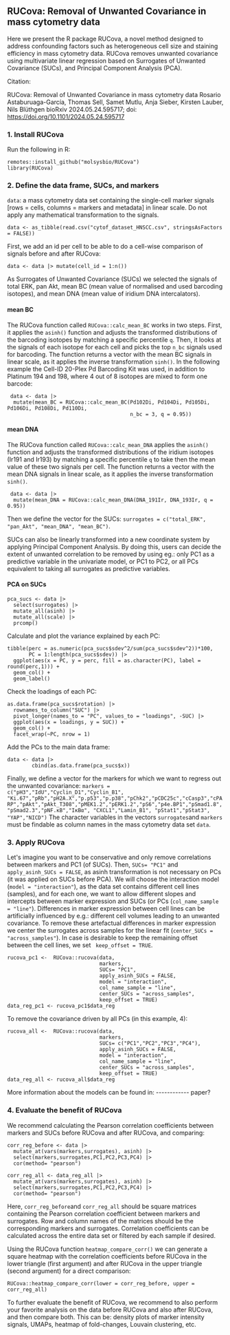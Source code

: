 ## RUCova: Removal of Unwanted Covariance in mass cytometry data
Here we present the R package RUCova, a novel method designed to address confounding factors such as heterogeneous cell size and staining efficiency in mass cytometry data. RUCova  removes unwanted covariance using multivariate linear regression based on Surrogates of Unwanted Covariance (SUCs), and Principal Component Analysis (PCA). 

Citation:

RUCova: Removal of Unwanted Covariance in mass cytometry data
Rosario Astaburuaga-García, Thomas Sell, Samet Mutlu, Anja Sieber, Kirsten Lauber, Nils Blüthgen
bioRxiv 2024.05.24.595717; doi: https://doi.org/10.1101/2024.05.24.595717

### 1. Install RUCova

Run the following in R:

```
remotes::install_github("molsysbio/RUCova")
library(RUCova)
```

### 2. Define the data frame, SUCs, and markers

```data```: a mass cytometry data set containing the single-cell marker signals [rows = cells, columns = markers and metadata] in linear scale. Do not apply any mathematical transformation to the signals.

```
data <- as_tibble(read.csv("cytof_dataset_HNSCC.csv", stringsAsFactors = FALSE))
```

First, we add an id per cell to be able to do a cell-wise comparison of signals before and after RUCova:

```
data <- data |> mutate(cell_id = 1:n())
```


As Surrogates of Unwanted Covariance (SUCs) we selected the signals of total ERK, pan Akt, mean BC (mean value of normalised and used barcoding isotopes), and mean DNA (mean value of iridium DNA intercalators).

#### mean BC

The RUCova function called ```RUCova::calc_mean_BC``` works in two steps. First, it applies the ```asinh()``` function and adjusts the transformed distributions of the barcoding isotopes by matching a specific percentile ```q```. Then, it looks at the signals of each isotope for each cell and picks the top ```n_bc``` signals used for barcoding. The function returns a vector with the mean BC signals in linear scale, as it applies the inverse transformation ```sinh()```. In the following example the Cell-ID 20-Plex Pd Barcoding Kit was used, in addition to Platinum 194 and 198, where 4 out of 8 isotopes are mixed to form one barcode:

```
 data <- data |> 
  mutate(mean_BC = RUCova::calc_mean_BC(Pd102Di, Pd104Di, Pd105Di, Pd106Di, Pd108Di, Pd110Di,
                                        n_bc = 3, q = 0.95))
```

#### mean DNA

The RUCova function called ```RUCova::calc_mean_DNA``` applies the ```asinh()``` function and adjusts the transformed distributions of the iridium isotopes (Ir191 and Ir193) by matching a specific percentile ```q``` to take then the mean value of these two signals per cell. The function returns a vector with the mean DNA signals in linear scale, as it applies the inverse transformation ```sinh()```.

```
 data <- data |> 
  mutate(mean_DNA = RUCova::calc_mean_DNA(DNA_191Ir, DNA_193Ir, q = 0.95))
```

Then we define the vector for the SUCs: ```surrogates = c("total_ERK", "pan_Akt", "mean_DNA", "mean_BC")```.

SUCs can also be linearly transformed into a new coordinate system by applying Principal Component Analysis. By doing this, users can decide the extent of unwanted correlation to be removed by using eg.: only PC1 as a predictive variable in the univariate model, or PC1 to PC2, or all PCs equivalent to taking all surrogates as predictive variables.

#### PCA on SUCs

```
pca_sucs <- data |> 
  select(surrogates) |> 
  mutate_all(asinh) |> 
  mutate_all(scale) |> 
  prcomp()
```

Calculate and plot the variance explained by each PC:

```
tibble(perc = as.numeric(pca_sucs$sdev^2/sum(pca_sucs$sdev^2))*100, 
       PC = 1:length(pca_sucs$sdev)) |>  
  ggplot(aes(x = PC, y = perc, fill = as.character(PC), label = round(perc,1))) + 
  geom_col() +
  geom_label()
```

Check the loadings of each PC:

```
as.data.frame(pca_sucs$rotation) |> 
  rownames_to_column("SUC") |> 
  pivot_longer(names_to = "PC", values_to = "loadings", -SUC) |> 
  ggplot(aes(x = loadings, y = SUC)) + 
  geom_col() + 
  facet_wrap(~PC, nrow = 1)
```

Add the PCs to the main data frame:

```
data <- data |> 
        cbind(as.data.frame(pca_sucs$x)) 
```

Finally, we define a vector for the markers for which we want to regress out the unwanted covariance: ```markers = c("pH3","IdU","Cyclin_D1","Cyclin_B1", "Ki.67","pRb","pH2A.X","p.p53","p.p38","pChk2","pCDC25c","cCasp3","cPARP","pAkt","pAkt_T308","pMEK1.2","pERK1.2","pS6","p4e.BP1","pSmad1.8","pSmad2.3","pNF.κB","IκBα", "CXCL1","Lamin_B1", "pStat1","pStat3", "YAP","NICD")```
The character variables in the vectors ```surrogates```and ```markers``` must be findable as column names in the mass cytometry data set ```data```.

### 3. Apply RUCova

Let's imagine you want to be conservative and only remove correlations between markers and PC1 (of SUCs). Then, ```SUCs= "PC1"``` and  ```apply_asinh_SUCs = FALSE```, as asinh transformation is not necessary on PCs (it was applied on SUCs before PCA). We will choose the interaction model (```model = "interaction"```), as the data set contains different cell lines (samples), and for each one, we want to allow different slopes and intercepts between marker expression and SUCs (or PCs (```col_name_sample = "line"```). Differences in marker expression between cell lines can be artificially influenced by e.g.: different cell volumes leading to an unwanted covariance. To remove these artefactual differences in marker expression we center the surrogates across samples for the linear fit (```center_SUCs = "across_samples"```). In case is desirable to keep the remaining offset between the cell lines, we set ``` keep_offset = TRUE```. 

```
rucova_pc1 <-  RUCova::rucova(data, 
                              markers,
                              SUCs= "PC1",
                              apply_asinh_SUCs = FALSE,
                              model = "interaction",
                              col_name_sample = "line",
                              center_SUCs = "across_samples",
                              keep_offset = TRUE)
data_reg_pc1 <- rucova_pc1$data_reg
```

To remove the covariance driven by all PCs (in this example, 4):

```
rucova_all <-  RUCova::rucova(data, 
                              markers,
                              SUCs= c("PC1","PC2","PC3","PC4"),
                              apply_asinh_SUCs = FALSE,
                              model = "interaction",
                              col_name_sample = "line",
                              center_SUCs = "across_samples",
                              keep_offset = TRUE)
data_reg_all <- rucova_all$data_reg
```

More information about the models can be found in: ------------ paper?


### 4. Evaluate the benefit of RUCova

We recommend calculating the Pearson correlation coefficients between markers and SUCs before RUCova and after RUCova, and comparing:

```
corr_reg_before <- data |>
  mutate_at(vars(markers,surrogates), asinh) |> 
  select(markers,surrogates,PC1,PC2,PC3,PC4) |> 
  cor(method= "pearson")

corr_reg_all <- data_reg_all |>
  mutate_at(vars(markers,surrogates), asinh) |> 
  select(markers,surrogates,PC1,PC2,PC3,PC4) |> 
  cor(method= "pearson")
```
Here, ```corr_reg_before```and ```corr_reg_all``` should be square matrices containing the Pearson correlation coefficient between markers and surrogates. Row and column names of the matrices should be the corresponding markers and surrogates. Correlation coefficients can be calculated across the entire data set or filtered by each sample if desired.

Using the RUCova function ```heatmap_compare_corr()``` we can generate a square heatmap with the correlation coefficients before RUCova in the lower triangle (first argument) and after RUCova in the upper triangle (second argument) for a direct comparison:

```
RUCova::heatmap_compare_corr(lower = corr_reg_before, upper = corr_reg_all)
```
To further evaluate the benefit of RUCova, we recommend to also perform your favorite analysis on the data before RUCova and also after RUCova, and then compare both. This can be: density plots of marker intensity signals, UMAPs, heatmap of fold-changes, Louvain clustering, etc. 



